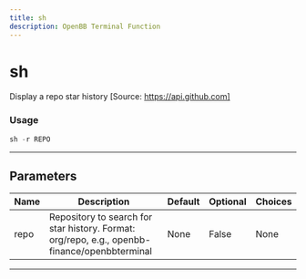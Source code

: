```yaml
---
title: sh
description: OpenBB Terminal Function
---
```


# sh

Display a repo star history [Source: https://api.github.com]

### Usage

```python
sh -r REPO
```

---

## Parameters

| Name | Description | Default | Optional | Choices |
| ---- | ----------- | ------- | -------- | ------- |
| repo | Repository to search for star history. Format: org/repo, e.g., openbb-finance/openbbterminal | None | False | None |

---
